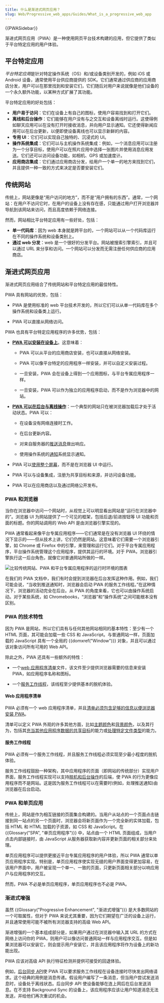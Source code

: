 ```yaml
---
title: 什么是渐进式网页应用？
slug: Web/Progressive_web_apps/Guides/What_is_a_progressive_web_app
---
```


{{PWASidebar}}

渐进式网页应用（PWA）是一种使用网页平台技术构建的应用，但它提供了类似于平台特定应用的用户体验。

## 平台特定应用

*平台特定应用*是针对特定操作系统（OS）和/或设备类别开发的，例如 iOS 或 Android 设备，通常使用平台供应商提供的 SDK。它们通常通过供应商的应用商店分发，用户可以在那里找到和安装它们，它们随后对用户来说就像是他们设备的一个永久额外功能，以某种方式扩展了其功能。

平台特定应用的好处包括：

- **用户易于访问**：它们在设备上有自己的图标，使用户容易找到和打开它们。
- **离线和后台操作**：它们能够在用户没有与之交互和设备离线时运行。这使得例如聊天应用可以在没有打开时接收消息，并向用户显示通知。它还使得新闻应用可以在后台更新，以便即使设备离线也可以显示新鲜的内容。
- **专用 UI**：它们可以实现自己独特的、沉浸式的 UI。
- **操作系统集成**：它们可以与主机操作系统集成：例如，一个消息应用可以注册为一个分享目标，使用户可以在照片应用中选择一张图片并使用消息应用发送。它们还可以访问设备功能，如相机、GPS 或加速度计。
- **应用商店集成**：它们通过应用商店分发，给用户一个单一的地方来找到它们，并且提供一种一致的方式来决定是否要安装它们。

## 传统网站

传统上，网站更像是“用户访问的地方”，而不是“用户拥有的东西”。通常，一个网站：在用户不访问它时，在用户的设备上没有存在感，只能通过用户打开浏览器并导航到该网站来访问，而且高度依赖于网络连接。

然而，网站相比平台特定应用有一些好处，包括：

- **单一代码库**：因为 web 本身就是跨平台的，一个网站可以从一个代码库运行在不同的操作系统和设备类别上。
- **通过 web 分发**：web 是一个很好的分发平台。网站被搜索引擎索引，并且可以通过 URL 来分享和访问。一个网站可以分发而无需注册任何供应商的应用商店。

## 渐进式网页应用

渐进式网页应用结合了传统网站和平台特定应用的最佳特性。

PWA 具有网站的优势，包括：

- PWA 是使用标准的 web 平台技术开发的，所以它们可以从单一代码库在多个操作系统和设备类上运行。

- PWA 可以直接从网络访问。

PWA 也具有平台特定应用程序的许多优势，包括：

- [**PWA 可以安装在设备上**](/zh-CN/docs/Web/Progressive_web_apps/Guides/Making_PWAs_installable)。这意味着：

  - PWA 可以从平台的应用商店安装，也可以直接从网络安装。

  - PWA 可以像平台特定的应用程序一样安装，并可以自定义安装过程。

  - 一旦安装，PWA 会在设备上得到一个应用图标，与平台专属应用程序一样。

  - 一旦安装，PWA 可以作为独立的应用程序启动，而不是作为浏览器中的网站。

- [**PWA 可以在后台与离线操作**](/zh-CN/docs/Web/Progressive_web_apps/Guides/Offline_and_background_operation)：一个典型的网站只在被浏览器加载后才处于活动状态。PWA 可以：

  - 在设备没有网络连接时工作。

  - 在后台更新内容。

  - 对来自服务器的[推送消息](/zh-CN/docs/Web/API/Push_API)做出响应。

  - 使用操作系统的[通知](/zh-CN/docs/Web/API/Notifications_API)系统显示通知。

- PWA 可以[使用整个屏幕](/zh-CN/docs/Web/Progressive_web_apps/How_to/Create_a_standalone_app)，而不是在浏览器 UI 中运行。

- PWA 可以与设备集成，注册为共享目标和来源，并访问设备功能。

- PWA 可以在应用商店以及通过网络公开发布。

### PWA 和浏览器

当你在浏览器中访问一个网站时，从视觉上可以明显看出网站是“运行在浏览器中的”。浏览器 UI 为网站提供了一个可见的框架，包括后退/前进按钮等 UI 功能和页面的标题。你的网站调用的 Web API 是由浏览器引擎实现的。

PWA 通常看起来像平台专属应用程序——它们通常是在没有浏览器 UI 环绕的情况下显示的——但从技术上讲，它们仍然是网站。这意味着它们需要一个浏览器引擎，如 Chrome 或 Firefox 中的引擎，来管理和运行它们。对于平台专属应用程序，平台操作系统管理这个应用程序，提供其运行的环境。对于 PWA，浏览器引擎执行这一后台角色，就像它对普通网站所做的一样。

![比较传统网站、PWA 和平台专属应用程序的运行时环境的图表](pwa-environment.svg)

在我们的 PWA 文档中，我们有时会提到浏览器在后台发挥这种作用。例如，我们可能会说，“当收到推送通知时，浏览器会启动 PWA 的服务工作线程。”在这种情况下，浏览器的活动完全在后台。从 PWA 的角度来看，它也可以由操作系统启动。对于某些系统，如 Chromebooks，“浏览器”和“操作系统”之间可能根本没有区别。

### PWA 的技术特性

因为 PWA 是网站，所以它们具有与任何其他网站相同的基本特性：至少有一个 HTML 页面，其可能会加载一些 CSS 和 JavaScript。与普通网站一样，页面加载的 JavaScript 具有一个全局的 {{domxref("Window")}} 对象，并且可以通过该对象访问所有可用的 Web API。

除此之外，PWA 还具有一些额外的特性：

- 一个[web 应用程序清单](/zh-CN/docs/Web/Manifest)文件，该文件至少提供浏览器需要的信息来安装 PWA，如应用程序名称和图标。

- 一个[服务工作线程](/zh-CN/docs/Web/API/Service_Worker_API)，该线程至少提供基本的脱机体验。

#### Web 应用程序清单

PWA 必须有一个 web 应用程序清单，并且[清单必须包含足够的信息以便浏览器安装 PWA](/zh-CN/docs/Web/Progressive_web_apps/Guides/Making_PWAs_installable#the_web_app_manifest)。

清单可以定义 PWA 外观的许多其他方面，比如[主题颜色](/zh-CN/docs/Web/Manifest/theme_color)和[背景颜色](/zh-CN/docs/Web/Manifest/background_color)，以及其行为，包括其[充当其他应用程序数据的共享目标](/zh-CN/docs/Web/Manifest/share_target)的能力或[处理特定文件类型](/zh-CN/docs/Web/Manifest/file_handlers)的能力。

#### 服务工作线程

PWA 必须有一个服务工作线程，并且服务工作线程必须实现至少最小程度的脱机体验。

服务工作线程鼓励一种架构，其中应用程序的页面（即网站的传统部分）实现用户界面，服务工作线程实现可以支持[脱机和后台操作](/zh-CN/docs/Web/Progressive_web_apps/Guides/Offline_and_background_operation)的后端，使 PWA 的行为更像应用程序而不是网站。这是因为服务工作线程可以在需要时(例如，处理推送通知)由浏览器在后台启动。

### PWA 和单页应用

传统上，网站是作为相互链接的页面集合构建的。当用户从站点的一个页面点击链接到同一站点的另一个页面时，浏览器会将新页面作为一个完全新的实体加载，包括 HTML 和 HTML 加载的子资源，如 CSS 和 JavaScript。在 {{Glossary("SPA", "单页应用程序")}} 中，站点由一个 HTML 页面组成，当用户点击内部链接时，由 JavaScript 从服务器获取新内容并更新页面的相关部分来处理。

单页应用程序可以提供更接近平台专属应用程序的用户体验，所以 PWA 通常以单页应用程序实现。特别是，单页应用程序使实现无缝的用户界面变得更加容易，在该用户界面中，用户被呈现一个单一、一致的页面，只更新页面相关部分以响应用户与应用程序的交互。

然而，PWA 不必是单页应用程序，单页应用程序也不必是 PWA。

### 渐进式增强

虽然 {{Glossary("Progressive Enhancement", "渐进式增强")}} 是大多数网站的一个可取属性，但对于 PWA 来说尤其重要，因为它们期望在广泛的设备上运行，并且通常使用可能不被所有浏览器支持的高级 Web API。

渐进增强的一个基本组成部分是，如果用户通过在浏览器中输入其 URL 的方式在网络上访问你的 PWA，则用户可以像访问普通网站一样与应用程序交互。但是如果浏览器可以安装它，则会提示用户安装它，并且该应用程序将作为设备上的新功能出现。

PWA 应该对高级 API 执行特征检测并提供可接受的回退体验。

例如，[后台同步 API](/zh-CN/docs/Web/API/Background_Synchronization_API)使 PWA 可以要求服务工作线程在设备连接时尽快发出网络请求。这个经典的用例是消息传递。假设用户编写了一条消息，但当用户尝试发送消息时，设备处于离线状态。后台同步 API 使设备能够在连上网后在后台发送消息。在不支持 Background Sync 的设备上，该应用程序应该让用户知道消息无法发送，并给他们再次重试的机会。
